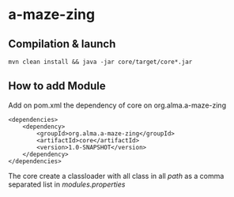 a-maze-zing
===========

Compilation & launch
---------------------

```
mvn clean install && java -jar core/target/core*.jar
```

How to add Module
------------------

Add on pom.xml the dependency of core on org.alma.a-maze-zing
```
<dependencies>
    <dependency>
        <groupId>org.alma.a-maze-zing</groupId>
        <artifactId>core</artifactId>
        <version>1.0-SNAPSHOT</version>
    </dependency>
</dependencies>
```

The core create a classloader with all class in all _path_ as a comma separated list in _modules.properties_
